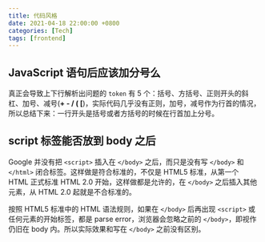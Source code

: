 ```yaml
---
title: 代码风格
date: 2021-04-18 22:00:00 +0800
categories: [Tech]
tags: [frontend]
---
```


## JavaScript 语句后应该加分号么

真正会导致上下行解析出问题的 `token` 有 5 个：括号、方括号、正则开头的斜杠、加号、减号(**+ - / ( [**)，实际代码几乎没有正则，加号，减号作为行首的情况，所以总结下来：一行开头是括号或者方括号的时候在行首加上分号。

## script 标签能否放到 body 之后

Google 并没有把 `<script>` 插入在 `</body>` 之后，而只是没有写 `</body>` 和 `</html>` 闭合标签。这样做是符合标准的，不仅是 HTML5 标准，从第一个 HTML 正式标准 HTML 2.0 开始，这样做都是允许的，在 `</body>` 之后插入其他元素，从 HTML 2.0 起就是不合标准的。

按照 HTML5 标准中的 HTML 语法规则，如果在 `</body>` 后再出现 `<script>` 或任何元素的开始标签，都是 parse error，浏览器会忽略之前的 `</body>`，即视作仍旧在 body 内。所以实际效果和写在 `</body>` 之前没有区别。
